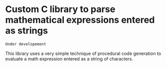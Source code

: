 # Custom C library to parse mathematical expressions entered as strings  

```
Under developement
```

This library uses a very simple technique of procedural code generation to evaluate a math expression entered as a string of characters.  


